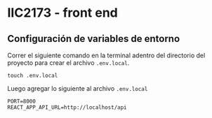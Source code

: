 # IIC2173 - front end

## Configuración de variables de entorno

Correr el siguiente comando en la terminal adentro del directorio del proyecto para crear el archivo `.env.local`.
```
touch .env.local
```
Luego agregar lo siguiente al archivo `.env.local`
```
PORT=8000
REACT_APP_API_URL=http://localhost/api
```